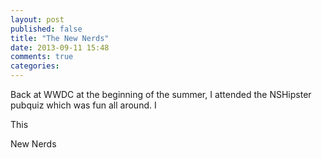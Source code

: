 ```yaml
---
layout: post
published: false
title: "The New Nerds"
date: 2013-09-11 15:48
comments: true
categories: 
---
```

Back at WWDC at the beginning of the summer, I attended the NSHipster pubquiz which was fun all around. I

This

New Nerds 